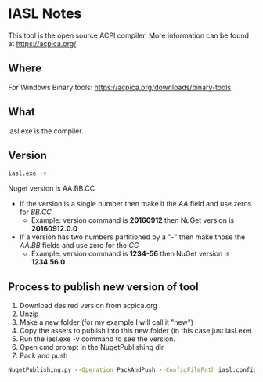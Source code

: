 # IASL Notes

This tool is the open source ACPI compiler.  More information can be found at <https://acpica.org/>

## Where

For Windows Binary tools: <https://acpica.org/downloads/binary-tools>

## What

iasl.exe is the compiler.  

## Version

``` cmd
iasl.exe -v
```

Nuget version is AA.BB.CC

* If the version is a single number then make it the _AA_ field and use zeros for _BB.CC_
  * Example:  version command is **20160912**  then NuGet version is **20160912.0.0**
* If a version has two numbers partitioned by a "-" then make those the _AA.BB_ fields and use zero for the _CC_
  * Example: version command is **1234-56** then NuGet version is **1234.56.0**

## Process to publish new version of tool

1. Download desired version from acpica.org
2. Unzip
3. Make a new folder (for my example I will call it "new")
4. Copy the assets to publish into this new folder (in this case just iasl.exe)
5. Run the iasl.exe -v command to see the version.
6. Open cmd prompt in the NugetPublishing dir
7. Pack and push

  ```cmd
  NugetPublishing.py --Operation PackAndPush --ConfigFilePath iasl.config.json --Version <nuget version here> --InputFolderPath <path to newly created folder here>  --ApiKey <your key here>
  ```
